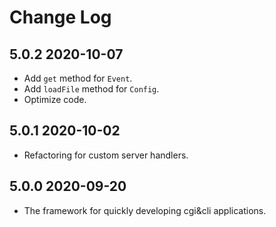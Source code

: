 # Change Log

## 5.0.2 2020-10-07

- Add `get` method for `Event`.
- Add `loadFile` method for `Config`.
- Optimize code.

## 5.0.1 2020-10-02

- Refactoring for custom server handlers.

## 5.0.0 2020-09-20

- The framework for quickly developing cgi&cli applications.